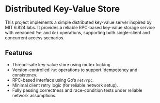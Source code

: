 # Distributed Key-Value Store

This project implements a simple distributed key-value server inspired by MIT 6.824 labs. It provides a reliable RPC-based key-value storage service with versioned `Put` and `Get` operations, supporting both single-client and concurrent access scenarios.

## Features

- Thread-safe key-value store using mutex locking.
- Version-controlled `Put` operations to support idempotency and consistency.
- RPC-based interface using Go’s `net/rpc`.
- Minimal client retry logic (for reliable network setup).
- Fully passing correctness and race-condition tests under reliable network assumptions.